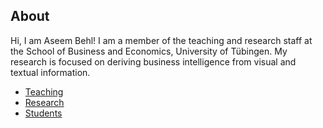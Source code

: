 ## About

Hi, I am Aseem Behl! I am a member of the teaching and research staff at the School of Business and Economics, University of Tübingen. My research is focused on  deriving business intelligence from visual and textual information.

* [Teaching](./teaching.html)
* [Research](./research.html)
* [Students](./students.html)

